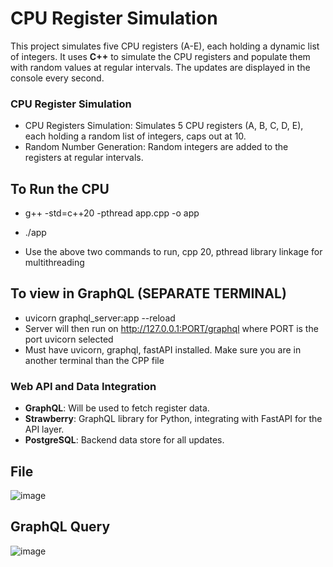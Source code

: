 # CPU Register Simulation

This project simulates five CPU registers (A-E), each holding a dynamic list of integers. It uses **C++** to simulate the CPU registers and populate them with random values at regular intervals. The updates are displayed in the console every second.

### CPU Register Simulation
- CPU Registers Simulation: Simulates 5 CPU registers (A, B, C, D, E), each holding a random list of integers, caps out at 10.
- Random Number Generation: Random integers are added to the registers at regular intervals.

## To Run the CPU
- g++ -std=c++20 -pthread app.cpp -o app
- ./app

- Use the above two commands to run, cpp 20, pthread library linkage for multithreading

## To view in GraphQL (SEPARATE TERMINAL)
- uvicorn graphql_server:app --reload
- Server will then run on http://127.0.0.1:PORT/graphql     where PORT is the port uvicorn selected
- Must have uvicorn, graphql, fastAPI installed. Make sure you are in another terminal than the CPP file

### Web API and Data Integration
- **GraphQL**: Will be used to fetch register data.
- **Strawberry**: GraphQL library for Python, integrating with FastAPI for the API layer.
- **PostgreSQL**: Backend data store for all updates.

## File

![image](https://github.com/user-attachments/assets/b423a1bb-5382-48ea-8f7c-87758db7dd02)

## GraphQL Query
![image](https://github.com/user-attachments/assets/572ece0f-a5c3-472a-b026-2cb75348ecce)
